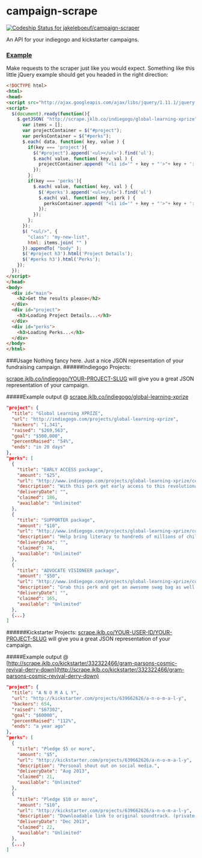 campaign-scrape
================
[ ![Codeship Status for jakeleboeuf/campaign-scraper](https://codeship.io/projects/6b1dd260-37e4-0132-e8f4-461894a5379e/status?branch=master)](https://codeship.io/projects/41841)

An API for your indiegogo and kickstarter campaigns.


### [Example](http://scrape.jklb.co/example/kickstarter/332322466/gram-parsons-cosmic-revival-derry-down)
Make requests to the scraper just like you would expect. Something like this little jQuery example should get you headed in the right direction:

```html
<!DOCTYPE html>
<html>
<head>
<script src="http://ajax.googleapis.com/ajax/libs/jquery/1.11.1/jquery.min.js"></script>
<script>
  $(document).ready(function(){
    $.getJSON( "http://scrape.jklb.co/indiegogo/global-learning-xprize", function( data ) {
      var items = [];
      var projectContainer = $("#project");
      var perksContainer = $("#perks");
      $.each( data, function( key, value ) {
        if(key === 'project'){
          $("#project").append('<ul></ul>').find('ul');
          $.each( value, function( key, val ) {
            projectContainer.append( "<li id='" + key + "'>"+ key + ': ' + val + "</li>" );
          });
        };
        if(key === 'perks'){
          $.each( value, function( key, val ) {
            $('#perks').append('<ul></ul>').find('ul')
            $.each( val, function( key, perk ) {
              perksContainer.append( "<li id='" + key + "'>"+ key + ': ' + perk + "</li>" );
            });
          });
        };
      });
      $( "<ul/>", {
        "class": "my-new-list",
        html: items.join( "" )
      }).appendTo( "body" );
      $('#project h3').html('Project Details');
      $('#perks h3').html('Perks');
    });
  });
</script>
</head>
<body>
  <div id="main">
    <h2>Get the results please</h2>
  </div>
  <div id="project">
    <h3>Loading Project Details...</h3>
  </div>
  <div id="perks">
    <h3>Loading Perks...</h3>
  </div>
</body>
</html>

```


###Usage
Nothing fancy here. Just a nice JSON representation of your fundraising campaign.
######Indiegogo Projects:

[scrape.jklb.co/indiegogo/YOUR-PROJECT-SLUG](http://scrape.jklb.co/indiegogo/global-learning-xprize) will give you a great JSON representation of your campaign.


#####Example output @ [scrape.jklb.co/indiegogo/global-learning-xprize](http://scrape.jklb.co/indiegogo/global-learning-xprize)

```json
"project": {
  "title": "Global Learning XPRIZE",
  "url": "http://indiegogo.com/projects/global-learning-xprize",
  "backers": "1,341",
  "raised": "$269,563",
  "goal": "$500,000",
  "percentRaised": "54%",
  "ends": "in 20 days"
},
"perks": [
  {
    "title": "EARLY ACCESS package",
    "amount": "$25",
    "url": "http://www.indiegogo.com/projects/global-learning-xprize/contributions/new?perk_amt=25&perk_id=2314758",
    "description": "With this perk get early access to this revolutionary software, 18 months\nbefore anyone else, to test with kids near you.\n\nIn addition to the previous perks, you also get:\n\n · A Vote: As a Digital Visioneer you will get a vote where the XPRIZE\nFoundation should launch its next major competition.\n · Credit: Get your name credited in the winning software that is used by\nhundreds of millions of kids.\n · Digital Content: Exclusive extended digital content (interviews,\nvideos, images, and more!)",
    "deliveryDate": "",
    "claimed": 186,
    "available": "Unlimited"
  },
  {
    "title": "SUPPORTER package",
    "amount": "$10",
    "url": "http://www.indiegogo.com/projects/global-learning-xprize/contributions/new?perk_amt=10&perk_id=2314753",
    "description": "Help bring literacy to hundreds of millions of children around the world by showing your support for the campaign!\n\nIncludes:\n• Website Credit: Get your name listed as a supporter on the Global Learning XPRIZE website!\n• Digital Certificate: Receive a digital donation certificate that you can use to show your support!",
    "deliveryDate": "",
    "claimed": 74,
    "available": "Unlimited"
  },
  {
    "title": "ADVOCATE VISIONEER package",
    "amount": "$50",
    "url": "http://www.indiegogo.com/projects/global-learning-xprize/contributions/new?perk_amt=50&perk_id=2314760",
    "description": "Grab this perk and get an awesome swag bag as well as live video access to\nour Visioneering event, where you can watch and vote on how future XPRIZE\nare created.\n\nGet all the previous perks as well as:\n\n · Watch: Live web video access to our exclusive Visioneering event.\n · Wear: An exclusive, limited edition, Global Learning XPRIZE T-shirt.\n · Represent: Three awesome Global Learning XPRIZE stickers.\n · Show: A neat Global Learning Wristband to show your support!",
    "deliveryDate": "",
    "claimed": 165,
    "available": "Unlimited"
  },
  {...}
]
```

######Kickstarter Projects:
[scrape.jklb.co/YOUR-USER-ID/YOUR-PROJECT-SLUG](http://scrape.jklb.co/kickstarter/332322466/gram-parsons-cosmic-revival-derry-down) will give you a great JSON representation of your campaign.

#####Example output @ [http://scrape.jklb.co/kickstarter/332322466/gram-parsons-cosmic-revival-derry-down](http://scrape.jklb.co/kickstarter/332322466/gram-parsons-cosmic-revival-derry-down)

```json
"project": {
  "title": "A N O M A L Y",
  "url": "http://kickstarter.com/projects/639662626/a-n-o-m-a-l-y",
  "backers": 654,
  "raised": "$67302",
  "goal": "$60000",
  "percentRaised": "112%",
  "ends": "a year ago"
},
"perks": [
  {
    "title": "Pledge $5 or more",
    "amount": "$5",
    "url": "http://kickstarter.com/projects/639662626/a-n-o-m-a-l-y",
    "description": "Personal shout out on social media.",
    "deliveryDate": "Aug 2013",
    "claimed": 21,
    "available": "Unlimited"
  },
  {
    "title": "Pledge $10 or more",
    "amount": "$10",
    "url": "http://kickstarter.com/projects/639662626/a-n-o-m-a-l-y",
    "description": "Downloadable link to original soundtrack. (private use only)",
    "deliveryDate": "Dec 2013",
    "claimed": 22,
    "available": "Unlimited"
  },
  {...}
]
```
